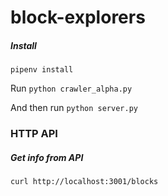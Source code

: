 # block-explorers
##### Install
```
pipenv install
```
Run `python crawler_alpha.py`

And then run `python server.py`


### HTTP API
##### Get info from API
```
curl http://localhost:3001/blocks
```

